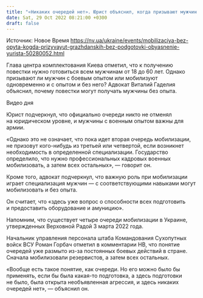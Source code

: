 ```yaml
---
title: "«Никаких очередей нет». Юрист объяснил, когда призывают мужчин без подготовки"
date: Sat, 29 Oct 2022 08:21:00 +0300
draft: false
---
```

Источник: Новое Время https://nv.ua/ukraine/events/mobilizaciya-bez-opyta-kogda-prizyvayut-grazhdanskih-bez-podgotovki-obyasnenie-yurista-50280052.html


Глава центра комплектования Киева отметил, что к получению повестки нужно готовиться всем мужчинам от 18 до 60 лет. Однако призывают ли мужчин с боевым опытом или мобилизуют одновременно и с опытом и без него? Адвокат Виталий Гаделия объяснил, почему повестки могут получать мужчины без опыта.

 Видео дня   

Юрист подчеркнул, что официально очереди никто не отменял на юридическом уровне, и мужчины с военным опытом важны для армии.

«Однако это не означает, что пока идет вторая очередь мобилизации, не призовут кого-нибудь из третьей или четвертой, если возникнет необходимость в определенной специализации. Государство определило, что нужно профессиональных кадровых военных мобилизовать, а затем всех остальных», — говорит он.

Кроме того, адвокат подчеркнул, что важную роль при мобилизации играет специализация мужчин — с соответствующими навыками могут мобилизовать и без опыта.

Он считает, что «здесь уже вопрос о способности всех подготовить и предоставить оборудование и амуницию».

Напомним, что существует четыре очереди мобилизации в Украине, утвержденных Верховной Радой 3 марта 2022 года.

Начальник управления персонала штаба Командования Сухопутных войск ВСУ Роман Горбач отметил в комментарии НВ, что понятие очередей уже размыто из-за постоянных боевых действий в стране. Сначала мобилизовали резервистов, а затем всех остальных.

«Вообще есть такое понятие, как очереди. Но его можно было бы применять, если бы была какая-то подготовка, а здесь подготовки не было, была открыта необъявленная агрессия, и здесь никаких очередей нет», — объяснил он.
